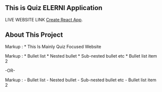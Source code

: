 ## This is Quiz ELERNI Application

LIVE WEBSITE LINK [Create React App](https://github.com/facebook/create-react-app).

## About This Project
Markup : * This Is Mainly Quiz Focused Website 

 Markup : * Bullet list
              * Nested bullet
                  * Sub-nested bullet etc
          * Bullet list item 2

-OR-

 Markup : - Bullet list
              - Nested bullet
                  - Sub-nested bullet etc
          - Bullet list item 2 